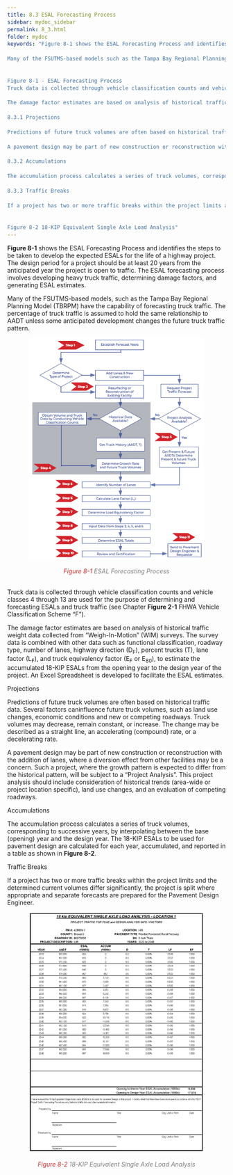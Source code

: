 ```yaml
---
title: 8.3 ESAL Forecasting Process
sidebar: mydoc_sidebar
permalink: 8_3.html
folder: mydoc
keywords: "Figure 8-1 shows the ESAL Forecasting Process and identifies the steps to be taken to develop the expected ESALs for the life of a highway project. The design period for a project should be at least 20 years from the anticipated year the project is open to traffic. The ESAL forecasting process involves developing heavy truck traffic, determining damage factors, and generating ESAL estimates.

Many of the FSUTMS-based models such as the Tampa Bay Regional Planning Model (TBRPM) have the capability of forecasting truck traffic. The percentage of truck traffic is assumed to hold the same relationship to AADT unless some anticipated development changes the future truck traffic pattern.


Figure 8-1 - ESAL Forecasting Process
Truck data is collected through vehicle classification counts and vehicle classes 4 through 13 are used for the purpose of determining and forecasting ESALs and truck traffic (see Chapter 2 Figure 2-1 FHWA Vehicle Classification Scheme “F”).

The damage factor estimates are based on analysis of historical traffic weight data collected from “Weigh-In-Motion” (WIM) surveys. The survey data is combined with other data such as functional classification, roadway type, number of lanes, highway direction (DF), percent trucks (T), lane factor (LF), and truck equivalency factor (EF or E80), to estimate the accumulated 18-KIP ESALs from the opening year to the design year of the project. An Excel Spreadsheet is developed to facilitate the ESAL estimates.

8.3.1 Projections

Predictions of future truck volumes are often based on historical traffic data. Several factors can influence future truck volumes such as land use changes, economic conditions and new or competing roadways. Truck volumes may decrease, remain constant, or increase. The change may be described as a straight line, an accelerating (compound) rate, or a decelerating rate.

A pavement design may be part of new construction or reconstruction with the addition of lanes, where a diversion effect from other facilities may be a concern. Such a project, where the growth pattern is expected to differ from the historical pattern, will be subject to a “Project Analysis”. This project analysis should include consideration of historical trends (area-wide or project location specific), land use changes, and an evaluation of competing roadways.

8.3.2 Accumulations

The accumulation process calculates a series of truck volumes, corresponding to successive years, by interpolating between the base (opening) year and the design year. The 18-KIP ESALs to be used for pavement design are calculated for each year, accumulated, and reported in a table as shown in Figure 8-2.

8.3.3 Traffic Breaks

If a project has two or more traffic breaks within the project limits and the determined current volumes differ significantly, the project is split where appropriate and separate forecasts are prepared for the Pavement Design Engineer.


Figure 8-2 18-KIP Equivalent Single Axle Load Analysis"
---
```


<style>
  div{text-align: justify;}
</style>

<b>Figure 8-1</b> shows the ESAL Forecasting Process and identifies the steps to be taken to develop the expected ESALs for the life of a highway project. The design period for a project should be at least 20 years from the anticipated year the project is open to traffic. The ESAL forecasting process involves developing heavy truck traffic, determining damage factors, and generating ESAL estimates.

Many of the FSUTMS-based models, such as the Tampa Bay Regional Planning Model (TBRPM) have the capability of forecasting truck traffic. The percentage of truck traffic is assumed to hold the same relationship to AADT unless some anticipated development changes the future truck traffic pattern.

<center>
<img src="images/fig8_1.png" style="max-width: 80%; text-align:center; margin-bottom: 1rem">
</center>
<div style="text-align:center; color:grey"><i><span style="color:#d32f2f;![alt text](image.png)">Figure 8-1</span> ESAL Forecasting Process</i></div>
<br>

Truck data is collected through vehicle classification counts and vehicle classes 4 through 13 are used for the purpose of determining and forecasting ESALs and truck traffic (see Chapter <b>Figure 2-1</b> FHWA Vehicle Classification Scheme “F”). 

The damage factor estimates are based on analysis of historical traffic weight data collected from “Weigh-In-Motion” (WIM) surveys. The survey data is combined with other data such as functional classification, roadway type, number of lanes, highway direction (D<sub>F</sub>), percent trucks (T), lane factor (L<sub>F</sub>), and truck equivalency factor (E<sub>F</sub> or E<sub>80</sub>), to estimate the accumulated 18-KIP ESALs from the opening year to the design year of the project. An Excel Spreadsheet is developed to facilitate the ESAL estimates.

<span class="subtitle-3" data-chapter="8.3">Projections</span> 

Predictions of future truck volumes are often based on historical traffic data. Several factors caninfluence future truck volumes, such as land use changes, economic conditions and new or competing roadways. Truck volumes may decrease, remain constant, or increase. The change may be described as a straight line, an accelerating (compound) rate, or a decelerating rate. 

A pavement design may be part of new construction or reconstruction with the addition of lanes, where a diversion effect from other facilities may be a concern. Such a project, where the growth pattern is expected to differ from the historical pattern, will be subject to a “Project Analysis”. This project analysis should include consideration of historical trends (area-wide or project location specific), land use changes, and an evaluation of competing roadways.

<span class="subtitle-3" data-chapter="8.3">Accumulations</span> 

The accumulation process calculates a series of truck volumes, corresponding to successive years, by interpolating between the base (opening) year and the design year. The 18-KIP ESALs to be used for pavement design are calculated for each year, accumulated, and reported in a table as shown in <b>Figure 8-2</b>.

<span class="subtitle-3" data-chapter="8.3">Traffic Breaks</span> 

If a project has two or more traffic breaks within the project limits and the determined current volumes differ significantly, the project is split where appropriate and separate forecasts are prepared for the Pavement Design Engineer.

<center>
<img src="images/fig8_2.png" style="max-width: 80%; text-align:center; margin-bottom: 1rem">
</center>
<div style="text-align:center; color:grey"><i><span style="color:#d32f2f;![alt text](image.png)">Figure 8-2</span> 18-KIP Equivalent Single Axle Load Analysis</i></div>
<br>










